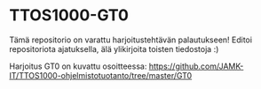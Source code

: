 # TTOS1000-GT0

Tämä repositorio on varattu harjoitustehtävän palautukseen! Editoi repositoriota ajatuksella, älä ylikirjoita toisten tiedostoja :)

Harjoitus GT0 on kuvattu osoitteessa: https://github.com/JAMK-IT/TTOS1000-ohjelmistotuotanto/tree/master/GT0
